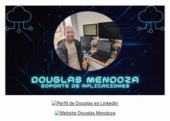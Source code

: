 <!-- Portada -->
<p align="center">
  <img src="bannerDRMF.png" alt="imagen de portada Github">
</p>

<!-- LinkedIn -->
<p align="center">
  <a href="https://www.linkedin.com/in/douglas-mendoza-figueredo" target="_blank">
    <img src="https://img.shields.io/badge/LinkedIn-0077B5?style=for-the-badge&logo=linkedin&logoColor=white" alt="Perfil de Douglas en LinkedIn">
  </a>
</p>

<!-- Website -->
<p align="center">
  <a href="https://www.menfig.com" target="_blank">
    <img src="https://img.shields.io/badge/Mi%20Website-FF5733?style=for-the-badge&logo=internet-explorer&logoColor=white" alt="Website Douglas Mendoza">
  </a>
</p>
